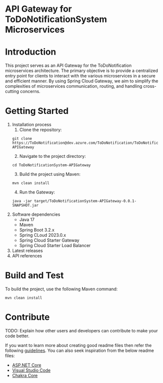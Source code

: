 # API Gateway for ToDoNotificationSystem Microservices

# Introduction 
This project serves as an API Gateway for the ToDoNotification microservices architecture. The primary objective is to provide a centralized entry point for clients to interact with the various microservices in a secure and efficient manner. By using Spring Cloud Gateway, we aim to simplify the complexities of microservices communication, routing, and handling cross-cutting concerns. 

# Getting Started
1.	Installation process
	1. Clone the repository: 
	```
	git clone https://ToDoNotification@dev.azure.com/ToDoNotification/ToDoNotificationSystem/_git/ToDoNotificationSystem-APIGateway
	
	```
	2. Navigate to the project directory:
	```
	cd ToDoNotificationSystem-APIGateway
	
	```
	3. Build the project using Maven:
	```
	mvn clean install
	
	```
	4. Run the Gateway:
	```
	java -jar target/ToDoNotificationSystem-APIGateway-0.0.1-SNAPSHOT.jar
	
	```
2.	Software dependencies
	- Java 17
	- Maven
	- Spring Boot 3.2.x
	- Spring CLoud 2023.0.x
	- Spring Cloud Starter Gateway
	- Spring Cloud Starter Load Balancer
3.	Latest releases
4.	API references

# Build and Test
To build the project, use the following Maven command:

```
mvn clean install

``` 

# Contribute
TODO: Explain how other users and developers can contribute to make your code better. 

If you want to learn more about creating good readme files then refer the following [guidelines](https://docs.microsoft.com/en-us/azure/devops/repos/git/create-a-readme?view=azure-devops). You can also seek inspiration from the below readme files:
- [ASP.NET Core](https://github.com/aspnet/Home)
- [Visual Studio Code](https://github.com/Microsoft/vscode)
- [Chakra Core](https://github.com/Microsoft/ChakraCore)